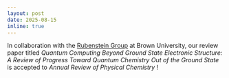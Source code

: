 ```yaml
---
layout: post
date: 2025-08-15
inline: true
---
```


In collaboration with the [Rubenstein Group](https://rubenstein.group) at Brown University, our review paper titled _Quantum Computing Beyond Ground State Electronic Structure: A Review of Progress Toward Quantum Chemistry Out of the Ground State_ is accepted to _Annual Review of Physical Chemistry_ ! 


